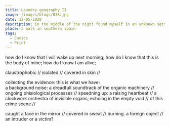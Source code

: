 ```yaml
---
title: Laundry geography II
image: /images/blogs/035.jpg
date: 12-05-2020
description: in the middle of the night found myself in an unknown setting // an unknown body in a unknown landscape // a body with no history // a body of -- water?
place: a walk in southern spain
tags:
  - Comics
  - Print
---
```


how do I know that I will wake up next morning;
how do I know that this is the body of mine;
how do I know I am alive;

claustrophobic //
isolated // covered in skin //

collecting the evidence: this is what we have:  
a background noise: a dreadfull soundtrack of the organic machinery // ongoing phisiological processes // speedning up: a raising heartbeat // a clockwork orchestra of invisible organs; echoing in the empty void // of this crime scene //

caught a face in the mirror // covered in sweat // burning. a foreign object // an intruder or a victim?

